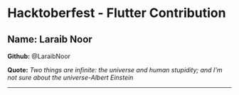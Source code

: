 # Hacktoberfest - Flutter Contribution

## Name: Laraib Noor

**Github:** @LaraibNoor

**Quote:** *Two things are infinite: the universe and human stupidity; and I'm not sure about the universe-Albert Einstein*

---